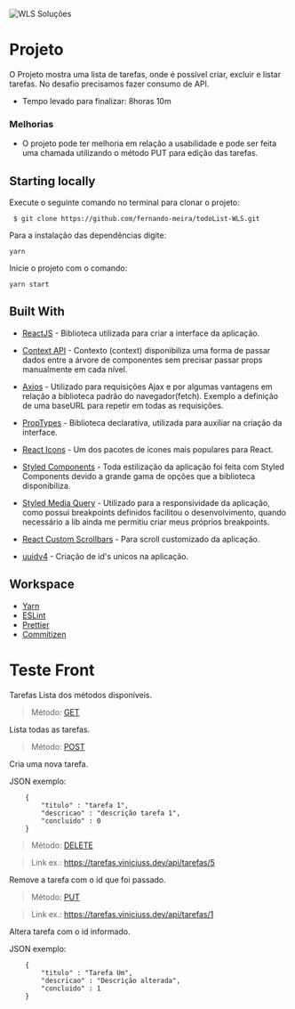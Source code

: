 ![WLS Soluções](https://wlssistemas.com.br/wp-content/uploads/2020/06/wls-face.png)

# Projeto

O Projeto mostra uma lista de tarefas, onde é possível criar, excluir e listar tarefas. No desafio precisamos fazer consumo de API.

- Tempo levado para finalizar: 8horas 10m

### Melhorias

- O projeto pode ter melhoria em relação a usabilidade e pode ser feita uma chamada utilizando o método PUT para edição das tarefas.

## Starting locally

Execute o seguinte comando no terminal para clonar o projeto:

     $ git clone https://github.com/fernando-meira/todoList-WLS.git

Para a instalação das dependências digite:

    yarn

Inicie o projeto com o comando:

    yarn start

## Built With

- [ReactJS](https://github.com/facebook/react) - Biblioteca utilizada para criar a interface da aplicação.
- [Context API](https://pt-br.reactjs.org/docs/context.html) - Contexto (context) disponibiliza uma forma de passar dados entre a árvore de componentes sem precisar passar props manualmente em cada nível.

- [Axios](https://github.com/axios/axios) - Utilizado para requisições Ajax e por algumas vantagens em relação a biblioteca padrão do navegador(fetch). Exemplo a definição de uma baseURL para repetir em todas as requisições.

- [PropTypes](https://github.com/facebook/prop-types) - Biblioteca declarativa, utilizada para auxiliar na criação da interface.
- [React Icons](https://github.com/react-icons/react-icons) - Um dos pacotes de ícones mais populares para React.
- [Styled Components](https://styled-components.com/) - Toda estilização da aplicação foi feita com Styled Components devido a grande gama de opções que a biblioteca disponibiliza.
- [Styled Media Query](https://www.npmjs.com/package/styled-media-query) - Utilizado para a responsividade da aplicação, como possui breakpoints definidos facilitou o desenvolvimento, quando necessário a lib ainda me permitiu criar meus próprios breakpoints.
- [React Custom Scrollbars](https://www.npmjs.com/package/react-custom-scrollbars) - Para scroll customizado da aplicação.
- [uuidv4](https://www.npmjs.com/package/uuidv4) - Criação de id's unicos na aplicação.

## Workspace

- [Yarn](https://yarnpkg.com/)
- [ESLint](https://eslint.org/)
- [Prettier](https://prettier.io/)
- [Commitizen](https://github.com/commitizen/cz-cli)

# Teste Front

Tarefas
Lista dos métodos disponíveis.

> Método: [GET](https://tarefas.viniciuss.dev/api/tarefas)

Lista todas as tarefas.

> Método: [POST](https://tarefas.viniciuss.dev/api/tarefas)

Cria uma nova tarefa.

JSON exemplo:

```
    {
        "titulo" : "tarefa 1",
        "descricao" : "descrição tarefa 1",
        "concluido" : 0
    }
```

> Método: [DELETE](https://tarefas.viniciuss.dev/api/tarefas/id)

> Link ex.: https://tarefas.viniciuss.dev/api/tarefas/5

Remove a tarefa com o id que foi passado.

> Método: [PUT](https://tarefas.viniciuss.dev/api/tarefas/id)

> Link ex.: https://tarefas.viniciuss.dev/api/tarefas/1

Altera tarefa com o id informado.

JSON exemplo:
```
    {
        "titulo" : "Tarefa Um",
        "descricao" : "Descrição alterada",
        "concluido" : 1
    }
```
